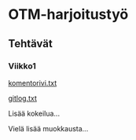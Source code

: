 # OTM-harjoitustyö
## Tehtävät
### Viikko1
[komentorivi.txt](https://github.com/MatsHednas/otm-harjoitustyo/blob/master/laskarit/viikko1/komentorivi.txt)

[gitlog.txt](https://github.com/MatsHednas/otm-harjoitustyo/blob/master/laskarit/viikko1/gitlog.txt)

Lisää kokeilua...

Vielä lisää muokkausta...
